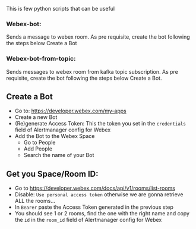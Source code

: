 This is few python scripts that can be useful 


### Webex-bot:
Sends a message to webex room. As pre requisite, create the bot following the steps below Create a Bot

### Webex-bot-from-topic:
Sends messages to webex room from kafka topic subscription. As pre requisite, create the bot following the steps below Create a Bot.

## Create a Bot
- Go to: https://developer.webex.com/my-apps
- Create a new Bot
- (Re)generate Access Token: This the token you set in the `credentials` field of Alertmanager config for Webex
- Add the Bot to the Webex Space
    - Go to People
    - Add People
    - Search the name of your Bot

## Get you Space/Room ID:

- Go to https://developer.webex.com/docs/api/v1/rooms/list-rooms
- Disable: `Use personal access token` otherwise we are gonna retrieve ALL the rooms...  
- In `Bearer` paste the Access Token generated in the previous step
- You should see 1 or 2 rooms, find the one with the right name and copy the `id` in the `room_id` field of Alertmanager config for Webex